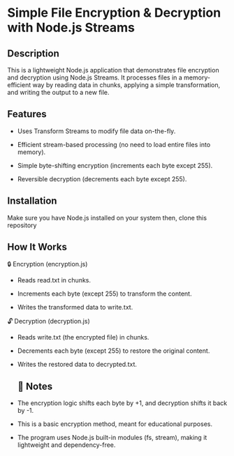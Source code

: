 # Simple File Encryption & Decryption with Node.js Streams

## Description

This is a lightweight Node.js application that demonstrates file encryption and decryption using Node.js Streams. It processes files in a memory-efficient way by reading data in chunks, applying a simple transformation, and writing the output to a new file.

## Features

- Uses Transform Streams to modify file data on-the-fly.

- Efficient stream-based processing (no need to load entire files into memory).

- Simple byte-shifting encryption (increments each byte except 255).

- Reversible decryption (decrements each byte except 255).


## Installation

Make sure you have Node.js installed on your system then, clone this repository

## How It Works

🔒 Encryption (encryption.js)

- Reads read.txt in chunks.

- Increments each byte (except 255) to transform the content.

- Writes the transformed data to write.txt.


🔓 Decryption (decryption.js)

- Reads write.txt (the encrypted file) in chunks.

- Decrements each byte (except 255) to restore the original content.

- Writes the restored data to decrypted.txt.


  ## 📝 Notes

- The encryption logic shifts each byte by +1, and decryption shifts it back by -1.

- This is a basic encryption method, meant for educational purposes.

- The program uses Node.js built-in modules (fs, stream), making it lightweight and dependency-free.
